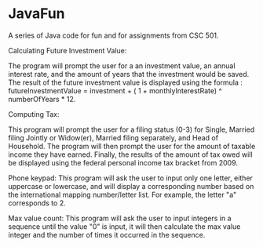 # JavaFun
A series of Java code for fun and for assignments from CSC 501.

Calculating Future Investment Value:

  The program will prompt the user for a an investment value, an annual interest rate, and the amount of years that the investment would be saved. The result of the future investment value is displayed using the formula : futureInvestmentValue = investment + ( 1 + monthlyInterestRate) ^ numberOfYears * 12.
  
  
  Computing Tax:
  
  This program will prompt the user for a filing status (0-3) for Single, Married filing Jointly or Widow(er), Married filing separately, and Head of Household. The program will then prompt the user for the amount of taxable income they have earned. Finally, the results of the amount of tax owed will be displayed using the federal personal income tax bracket from 2009.
  
  
Phone keypad:
  This program will ask the user to input only one letter, either uppercase or lowercase, and will display a corresponding number based on the international mapping number/letter list. For example, the letter "a" corresponds to 2. 


Max value count:
  This program will ask the user to input integers in a sequence until the value "0" is input, it will then calculate the max value integer and the number of times it occurred in the sequence.
